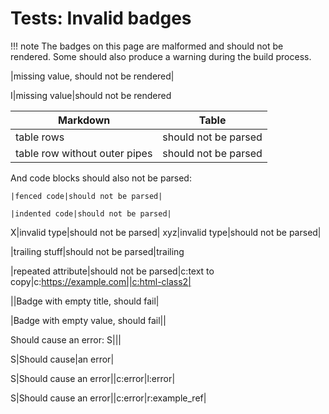 # Tests: Invalid badges

!!! note
    The badges on this page are malformed and should not be rendered.
    Some should also produce a warning during the build process.

|missing value, should not be rendered|

I|missing value|should not be rendered


|Markdown|Table|
|---|---|
|table rows|should not be parsed|
table row without outer pipes|should not be parsed

And code blocks should also not be parsed:

```
|fenced code|should not be parsed|
```

    |indented code|should not be parsed|

X|invalid type|should not be parsed|
xyz|invalid type|should not be parsed|

|trailing stuff|should not be parsed|trailing

|repeated attribute|should not be parsed|c:text to copy|c:https://example.com||c:html-class2|

||Badge with empty title, should fail|

|Badge with empty value, should fail||

Should cause an error:
S|||

S|Should cause|an error|

S|Should cause an error||c:error|l:error|

S|Should cause an error||c:error|r:example_ref|
